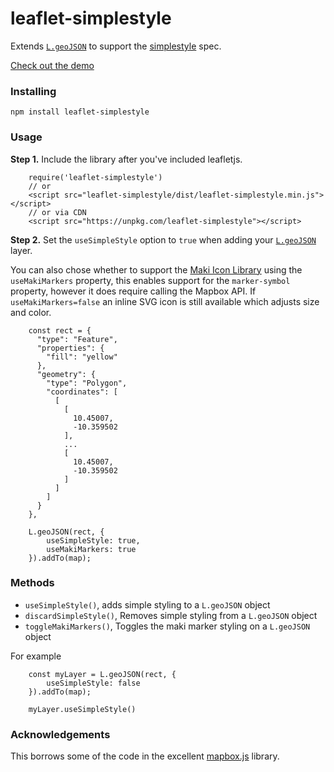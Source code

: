 # leaflet-simplestyle
Extends [`L.geoJSON`](https://leafletjs.com/reference-1.3.4.html#geojson) to support the [simplestyle](https://github.com/mapbox/simplestyle-spec) spec. 

[Check out the demo](https://rowanwins.github.io/leaflet-simplestyle/example/basic.html)

### Installing
````
npm install leaflet-simplestyle
````

### Usage
**Step 1.** Include the library after you've included leafletjs.

```
    require('leaflet-simplestyle')
    // or
    <script src="leaflet-simplestyle/dist/leaflet-simplestyle.min.js"></script>
    // or via CDN
    <script src="https://unpkg.com/leaflet-simplestyle"></script>
```

**Step 2.** Set the `useSimpleStyle` option to `true` when adding your [`L.geoJSON`](https://leafletjs.com/reference-1.3.4.html#geojson) layer. 

You can also chose whether to support the [Maki Icon Library](https://github.com/mapbox/maki) using the `useMakiMarkers` property, this enables support for the `marker-symbol` property, however it does require calling the Mapbox API. If `useMakiMarkers=false` an inline SVG icon is still available which adjusts size and color.

````
    const rect = {
      "type": "Feature",
      "properties": {
        "fill": "yellow"
      },
      "geometry": {
        "type": "Polygon",
        "coordinates": [
          [
            [
              10.45007,
              -10.359502
            ],
            ...
            [
              10.45007,
              -10.359502
            ]
          ]
        ]
      }
    },

    L.geoJSON(rect, {
        useSimpleStyle: true,
        useMakiMarkers: true
    }).addTo(map);
````

### Methods
- `useSimpleStyle()`, adds simple styling to a `L.geoJSON` object
- `discardSimpleStyle()`, Removes simple styling from a `L.geoJSON` object
- `toggleMakiMarkers()`, Toggles the maki marker styling on a `L.geoJSON` object

For example
````
    const myLayer = L.geoJSON(rect, {
        useSimpleStyle: false
    }).addTo(map);

    myLayer.useSimpleStyle()
````

### Acknowledgements
This borrows some of the code in the excellent [mapbox.js](https://github.com/mapbox/mapbox.js) library.
